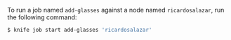 To run a job named `add-glasses` against a node named `ricardosalazar`,
run the following command:

``` bash
$ knife job start add-glasses 'ricardosalazar'
```